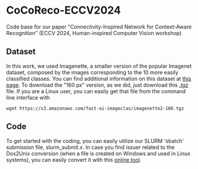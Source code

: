 # CoCoReco-ECCV2024
Code base for our paper "Connectivity-Inspired Network for Context-Aware Recognition" (ECCV 2024, Human-inspired Computer Vision workshop)

## Dataset
In this work, we used Imagenette, a smaller version of the popular Imagenet dataset, composed by the images corresponding to the 10 more easily classified classes.
You can find additional information on this dataset at [this page](https://github.com/fastai/imagenette?tab=readme-ov-file#imagenette-1). To download the "160 px" version, as we did, just download this [*.tgz*](https://s3.amazonaws.com/fast-ai-imageclas/imagenette2-160.tgz) file. If you are a Linux user, you can easily get that file from the command line interface with

```
wget https://s3.amazonaws.com/fast-ai-imageclas/imagenette2-160.tgz
```

## Code
To get started with the coding, you can easily utilize our SLURM 'sbatch' submission file, slurm_submit.x. In case you find issuer related to the Dos2Unix conversion (when a file is created on Windows and used in Linux systems), you can easily convert it with this [online tool](https://toolslick.com/conversion/text/dos-to-unix).
